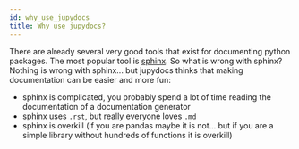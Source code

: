 ```yaml
---
id: why_use_jupydocs
title: Why use jupydocs?
---
```

There are already several very good tools that exist for documenting python packages. The most popular tool is [sphinx](https://www.sphinx-doc.org/en/master/). So what is wrong with sphinx? Nothing is wrong with sphinx... but jupydocs thinks that making documentation can be easier and more fun:

- sphinx is complicated, you probably spend a lot of time reading the documentation of a documentation generator
- sphinx uses `.rst`, but really everyone loves `.md`
- sphinx is overkill (if you are pandas maybe it is not... but if you are a simple library without hundreds of functions it is overkill)
